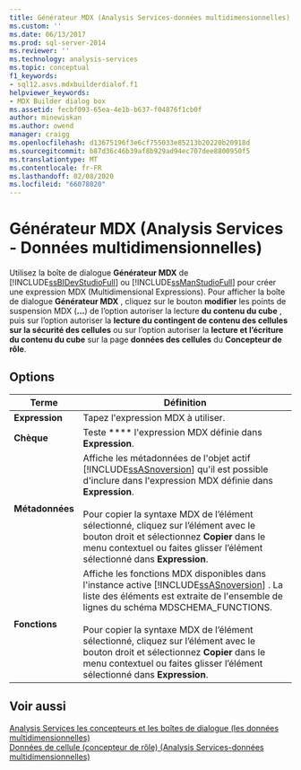 ```yaml
---
title: Générateur MDX (Analysis Services-données multidimensionnelles) | Microsoft Docs
ms.custom: ''
ms.date: 06/13/2017
ms.prod: sql-server-2014
ms.reviewer: ''
ms.technology: analysis-services
ms.topic: conceptual
f1_keywords:
- sql12.asvs.mdxbuilderdialof.f1
helpviewer_keywords:
- MDX Builder dialog box
ms.assetid: fecbf093-65ea-4e1b-b637-f04876f1cb0f
author: minewiskan
ms.author: owend
manager: craigg
ms.openlocfilehash: d13675196f3e6cf755033e85213b20220b20918d
ms.sourcegitcommit: b87d36c46b39af8b929ad94ec707dee8800950f5
ms.translationtype: MT
ms.contentlocale: fr-FR
ms.lasthandoff: 02/08/2020
ms.locfileid: "66078020"
---
```

# <a name="mdx-builder-analysis-services---multidimensional-data"></a>Générateur MDX (Analysis Services - Données multidimensionnelles)
  Utilisez la boîte de dialogue **Générateur MDX** de [!INCLUDE[ssBIDevStudioFull](../includes/ssbidevstudiofull-md.md)] ou [!INCLUDE[ssManStudioFull](../includes/ssmanstudiofull-md.md)] pour créer une expression MDX (Multidimensional Expressions). Pour afficher la boîte de dialogue **Générateur MDX** , cliquez sur le bouton **modifier** les points de suspension MDX (**...**) de l’option autoriser la lecture **du contenu du cube** , puis sur l’option autoriser la **lecture du contingent de contenu des cellules sur la sécurité des cellules** ou sur l’option autoriser la **lecture et l’écriture du contenu du cube** sur la page **données des cellules** du **Concepteur de rôle**.  
  
## <a name="options"></a>Options  
  
|Terme|Définition|  
|----------|----------------|  
|**Expression**|Tapez l'expression MDX à utiliser.|  
|**Chèque**|Teste **** l'expression MDX définie dans **Expression**.|  
|**Métadonnées**|Affiche les métadonnées de l'objet actif [!INCLUDE[ssASnoversion](../includes/ssasnoversion-md.md)] qu'il est possible d'inclure dans l'expression MDX définie dans **Expression**.<br /><br /> Pour copier la syntaxe MDX de l’élément sélectionné, cliquez sur l’élément avec le bouton droit et sélectionnez **Copier** dans le menu contextuel ou faites glisser l’élément sélectionné dans **Expression**.|  
|**Fonctions**|Affiche les fonctions MDX disponibles dans l'instance active [!INCLUDE[ssASnoversion](../includes/ssasnoversion-md.md)] . La liste des éléments est extraite de l'ensemble de lignes du schéma MDSCHEMA_FUNCTIONS.<br /><br /> Pour copier la syntaxe MDX de l’élément sélectionné, cliquez sur l’élément avec le bouton droit et sélectionnez **Copier** dans le menu contextuel ou faites glisser l’élément sélectionné dans **Expression**.|  
  
## <a name="see-also"></a>Voir aussi  
 [Analysis Services les concepteurs et les boîtes de dialogue &#40;les données multidimensionnelles&#41;](analysis-services-designers-and-dialog-boxes-multidimensional-data.md)   
 [Données de cellule &#40;concepteur de rôle&#41; &#40;Analysis Services-données multidimensionnelles&#41;](https://msdn.microsoft.com/library/ms177279(v=sql.120).aspx)  
  
  
